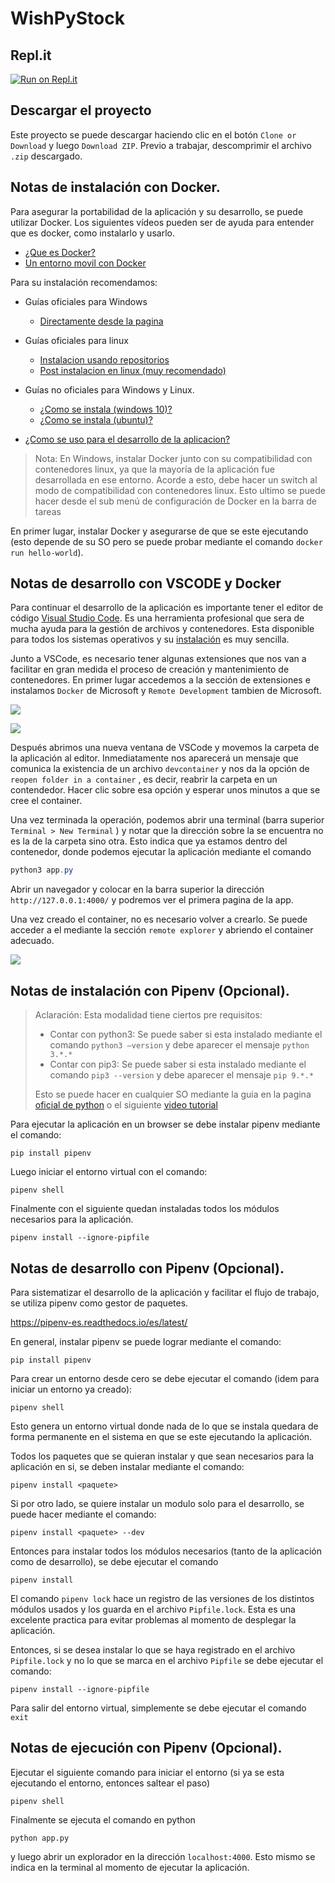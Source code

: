 # WishPyStock

## Repl.it 

[![Run on Repl.it](https://repl.it/badge/github/joaquinbf/yougrabr)](https://repl.it/github/joaquinbf/yougrabr)

## Descargar el proyecto

Este proyecto se puede descargar haciendo clic en el botón `Clone or Download` y luego `Download ZIP`. Previo a trabajar, descomprimir el archivo `.zip` descargado. 



## Notas de instalación con Docker.

Para asegurar la portabilidad de la aplicación y su desarrollo, se puede utilizar Docker. Los siguientes vídeos pueden ser de ayuda para entender que es docker, como instalarlo y usarlo.

- [¿Que es Docker?](https://www.youtube.com/watch?v=hQgvt-s-AHQ)
- [Un entorno movil con Docker](https://www.youtube.com/watch?v=0rOTx8DYH_E)

Para su instalación recomendamos:

- Guías oficiales para Windows
  - [Directamente desde la pagina](https://www.docker.com/products/docker-desktop)

- Guías oficiales para linux
  - [Instalacion usando repositorios](https://docs.docker.com/install/linux/docker-ce/ubuntu/#install-using-the-repository)
  - [Post instalacion en linux (muy recomendado)](https://docs.docker.com/install/linux/linux-postinstall/)
- Guías no oficiales para Windows y Linux.
  - [¿Como se instala (windows 10)?](https://www.youtube.com/watch?v=BK-C2RofmTE) 
  - [¿Como se instala (ubuntu)?](https://www.youtube.com/watch?v=Q5YtjXoCfPs)
- [¿Como se uso para el desarrollo de la aplicacion?](https://www.youtube.com/watch?v=YENw-bNHZwg&t=1464s)

> Nota: En Windows, instalar Docker junto con su compatibilidad con contenedores linux, ya que la mayoría de la aplicación fue desarrollada en ese entorno. Acorde a esto, debe hacer un switch al modo de compatibilidad con contenedores linux. Esto ultimo se puede hacer desde el sub menú de configuración de Docker en la barra de tareas

En primer lugar, instalar Docker y asegurarse de que se este ejecutando (esto depende de su SO pero se puede probar mediante el comando `docker run hello-world`).

## Notas de desarrollo con VSCODE y Docker

Para continuar el desarrollo de la aplicación es importante tener el editor de código [Visual Studio Code](https://code.visualstudio.com/). Es una herramienta profesional que sera de mucha ayuda para la gestión de archivos y contenedores. Esta disponible para todos los sistemas operativos y su [instalación](https://www.youtube.com/watch?v=zbycB-Yetb0) es muy sencilla.

Junto a VSCode, es necesario tener algunas extensiones que nos van a facilitar en gran medida el proceso de creación y mantenimiento de contenedores. En primer lugar accedemos a la sección de extensiones e instalamos `Docker` de Microsoft y `Remote Development` tambien de Microsoft.

![](https://www.mclibre.org/consultar/informatica/img/vscode/vsc-perso-idioma-1.png)

![](https://josejuansanchez.org/curso-docker/images/installdockerextension.png)



Después abrimos una nueva ventana de VSCode y movemos la carpeta de la aplicación al editor. Inmediatamente nos aparecerá un mensaje que comunica la existencia de un archivo `devcontainer` y nos da la opción de `reopen folder in a container` , es decir, reabrir la carpeta en un contendedor. Hacer clic sobre esa opción y esperar unos minutos a que se cree el container. 

Una vez terminada la operación, podemos abrir una terminal (barra superior `Terminal > New Terminal` ) y notar que la dirección sobre la se encuentra no es la de la carpeta sino otra. Esto indica que ya estamos dentro del contenedor, donde podemos ejecutar la aplicación mediante el comando

```powershell
python3 app.py
```

Abrir un navegador y colocar en la barra superior la dirección `http://127.0.0.1:4000/` y podremos ver el primera pagina de la app.

Una vez creado el container, no es necesario volver a crearlo. Se puede acceder a el mediante la sección `remote explorer` y abriendo el container adecuado.

![](https://code.visualstudio.com/assets/docs/remote/containers/containers-explorer-python.png)





## Notas de instalación con Pipenv (Opcional).

> Aclaración: Esta modalidad tiene ciertos pre requisitos:
>
> - Contar con python3: Se puede saber si esta instalado mediante el comando `python3 –version` y debe aparecer el mensaje `python 3.*.*`
> - Contar con pip3: Se puede saber si esta instalado mediante el comando `pip3 --version` y debe aparecer el mensaje `pip 9.*.*`
>
> Esto se puede hacer en cualquier SO mediante la guia en la pagina [oficial de python](https://www.python.org/) o el siguiente [video tutorial](https://www.youtube.com/watch?v=9fNKy9zOPkg)

Para ejecutar la aplicación en un browser se debe instalar pipenv mediante el comando:

```
pip install pipenv
```

Luego iniciar el entorno virtual con el comando:
```
pipenv shell
```

Finalmente con el siguiente quedan instaladas todos los módulos necesarios para la aplicación.
```
pipenv install --ignore-pipfile
```

## Notas de desarrollo con Pipenv (Opcional).

Para sistematizar el desarrollo de la aplicación y facilitar el flujo de trabajo, se utiliza pipenv como gestor de paquetes. 

https://pipenv-es.readthedocs.io/es/latest/

En general, instalar pipenv se puede lograr mediante el comando:

```
pip install pipenv
```

Para crear un entorno desde cero se debe ejecutar el comando (idem para iniciar un entorno ya creado):

```
pipenv shell
```

Esto genera un entorno virtual donde nada de lo que se instala quedara de forma permanente en el sistema en que se este ejecutando la aplicación.

Todos los paquetes que se quieran instalar y que sean necesarios para la aplicación en si, se deben instalar mediante el comando:

```
pipenv install <paquete>
```

Si por otro lado, se quiere instalar un modulo solo para el desarrollo, se puede hacer mediante el comando:

```
pipenv install <paquete> --dev
```

Entonces para instalar todos los módulos necesarios (tanto de la aplicación como de desarrollo), se debe ejecutar el comando 

```
pipenv install
```

El comando `pipenv lock` hace un registro de las versiones de los distintos módulos usados y los guarda en el archivo `Pipfile.lock`. Esta es una excelente practica para evitar problemas al momento de desplegar la aplicación. 

Entonces, si se desea instalar lo que se haya registrado en el archivo `Pipfile.lock` y no lo que se marca en el archivo `Pipfile` se debe ejecutar el comando:

```
pipenv install --ignore-pipfile
```

Para salir del entorno virtual, simplemente se debe ejecutar el comando `exit`

## Notas de ejecución con Pipenv (Opcional).

Ejecutar el siguiente comando para iniciar el entorno (si ya se esta ejecutando el entorno, entonces saltear el paso)

```
pipenv shell
```

Finalmente se ejecuta el comando en python

```
python app.py
```

y luego abrir un explorador en la dirección `localhost:4000`. Esto mismo se indica en la terminal al momento de ejecutar la aplicación.
